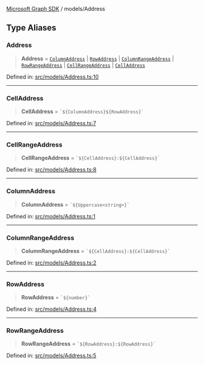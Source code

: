 [Microsoft Graph SDK](../modules.md) / models/Address

## Type Aliases

### Address

> **Address** = [`ColumnAddress`](#columnaddress) \| [`RowAddress`](#rowaddress) \| [`ColumnRangeAddress`](#columnrangeaddress) \| [`RowRangeAddress`](#rowrangeaddress) \| [`CellRangeAddress`](#cellrangeaddress) \| [`CellAddress`](#celladdress)

Defined in: [src/models/Address.ts:10](https://github.com/Future-Secure-AI/microsoft-graph/blob/6f587d043e8277194e9b2feca914ab2cba9d258d/src/models/Address.ts#L10)

***

### CellAddress

> **CellAddress** = `` `${ColumnAddress}${RowAddress}` ``

Defined in: [src/models/Address.ts:7](https://github.com/Future-Secure-AI/microsoft-graph/blob/6f587d043e8277194e9b2feca914ab2cba9d258d/src/models/Address.ts#L7)

***

### CellRangeAddress

> **CellRangeAddress** = `` `${CellAddress}:${CellAddress}` ``

Defined in: [src/models/Address.ts:8](https://github.com/Future-Secure-AI/microsoft-graph/blob/6f587d043e8277194e9b2feca914ab2cba9d258d/src/models/Address.ts#L8)

***

### ColumnAddress

> **ColumnAddress** = `` `${Uppercase<string>}` ``

Defined in: [src/models/Address.ts:1](https://github.com/Future-Secure-AI/microsoft-graph/blob/6f587d043e8277194e9b2feca914ab2cba9d258d/src/models/Address.ts#L1)

***

### ColumnRangeAddress

> **ColumnRangeAddress** = `` `${CellAddress}:${CellAddress}` ``

Defined in: [src/models/Address.ts:2](https://github.com/Future-Secure-AI/microsoft-graph/blob/6f587d043e8277194e9b2feca914ab2cba9d258d/src/models/Address.ts#L2)

***

### RowAddress

> **RowAddress** = `` `${number}` ``

Defined in: [src/models/Address.ts:4](https://github.com/Future-Secure-AI/microsoft-graph/blob/6f587d043e8277194e9b2feca914ab2cba9d258d/src/models/Address.ts#L4)

***

### RowRangeAddress

> **RowRangeAddress** = `` `${RowAddress}:${RowAddress}` ``

Defined in: [src/models/Address.ts:5](https://github.com/Future-Secure-AI/microsoft-graph/blob/6f587d043e8277194e9b2feca914ab2cba9d258d/src/models/Address.ts#L5)
